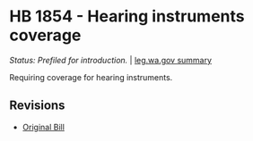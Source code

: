 # HB 1854 - Hearing instruments coverage
*Status: Prefiled for introduction.* | [leg.wa.gov summary](https://app.leg.wa.gov/billsummary?BillNumber=1854&Year=2021)

Requiring coverage for hearing instruments.

## Revisions
* [Original Bill](1/)